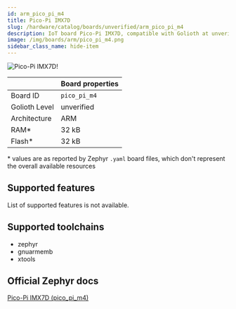 ```yaml
---
id: arm_pico_pi_m4
title: Pico-Pi IMX7D
slug: /hardware/catalog/boards/unverified/arm_pico_pi_m4
description: IoT board Pico-Pi IMX7D, compatible with Golioth at unverified level.
image: /img/boards/arm/pico_pi_m4.png
sidebar_class_name: hide-item
---
```


[//]: # (This is an auto-generated file, do not edit! Changes to it will be lost upon re-generation)

![Pico-Pi IMX7D!](/img/boards/arm/pico_pi_m4.png "Pico-Pi IMX7D")

|                | Board properties     |
| -------------  | -------------------- |
| Board ID       | `pico_pi_m4` |
| Golioth Level  | unverified       |
| Architecture   | ARM |
| RAM*           | 32 kB |
| Flash*         | 32 kB |

\* values are as reported by Zephyr `.yaml` board files, which don't represent the overall available resources



## Supported features

List of supported features is not available.

## Supported toolchains

* zephyr
* gnuarmemb
* xtools

## Official Zephyr docs

[Pico-Pi IMX7D (pico_pi_m4)](https://docs.zephyrproject.org/latest/boards/arm/pico_pi_m4/doc/index.html)
